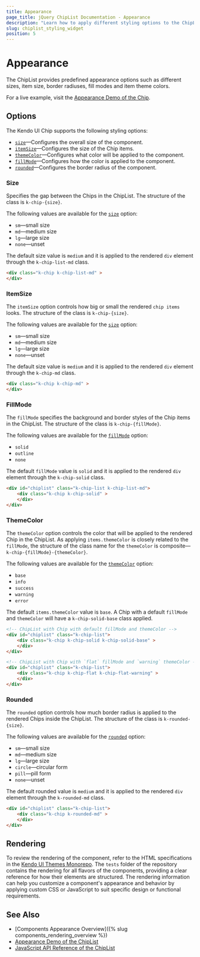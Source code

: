 ```yaml
---
title: Appearance
page_title: jQuery ChipList Documentation - Appearance
description: "Learn how to apply different styling options to the ChipList widget."
slug: chiplist_styling_widget
position: 5
---
```


# Appearance

The ChipList provides predefined appearance options such as different sizes, item size, border radiuses, fill modes and item theme colors.

For a live example, visit the [Appearance Demo of the Chip](https://demos.telerik.com/kendo-ui/chip/appearance).

## Options

The Kendo UI Chip supports the following styling options:

- [`size`](#size)—Configures the overall size of the component.
- [`itemSize`](#itemSize)—Configures the size of the Chip items.
- [`themeColor`](#themecolor)—Configures what color will be applied to the component.
- [`fillMode`](#fillmode)—Configures how the color is applied to the component.
- [`rounded`](#rounded)—Configures the border radius of the component.

### Size

Specifies the gap between the Chips in the ChipList. The structure of the class is `k-chip-{size}`.

The following values are available for the [`size`](/api/javascript/ui/chiplist/configuration/size) option:

- `sm`—small size
- `md`—medium size
- `lg`—large size
- `none`—unset

The default size value is `medium` and it is applied to the rendered `div` element through the `k-chip-list-md` class.

```html
<div class="k-chip k-chip-list-md" >
</div>
```

### ItemSize

The `itemSize` option controls how big or small the rendered `chip items` looks. The structure of the class is `k-chip-{size}`.

The following values are available for the [`size`](/api/javascript/ui/chiplist/configuration/itemsize) option:

- `sm`—small size
- `md`—medium size
- `lg`—large size
- `none`—unset

The default size value is `medium` and it is applied to the rendered `div` element through the `k-chip-md` class.

```html
<div class="k-chip k-chip-md" >
</div>
```

### FillMode

The `fillMode` specifies the background and border styles of the Chip items in the ChipList. The structure of the class is `k-chip-{fillMode}`.

The following values are available for the [`fillMode`](/api/javascript/ui/chiplist/configuration/fillmode) option:

- `solid`
- `outline`
- `none`

The default `fillMode` value is `solid` and it is applied to the rendered `div` element through the `k-chip-solid` class.

```html
<div id="chiplist" class="k-chip-list k-chip-list-md">
    <div class="k-chip k-chip-solid" >
    </div>
</div>
```

### ThemeColor

The `themeColor` option controls the color that will be applied to the rendered Chip in the ChipList. As applying `items.themeColor` is closely related to the `fillMode`, the structure of the class name for the `themeColor` is composite—`k-chip-{fillMode}-{themeColor}`.

The following values are available for the [`themeColor`](/api/javascript/ui/chip/configuration/themecolor) option:

- `base`
- `info`
- `success`
- `warning`
- `error`

The default `items.themeColor` value is `base`. A Chip with a default `fillMode` and `themeColor` will have a `k-chip-solid-base` class applied.

```html
<!-- ChipList with Chip with default fillMode and themeColor -->
<div id="chiplist" class="k-chip-list">
    <div class="k-chip k-chip-solid k-chip-solid-base" >
    </div>
</div>

<!-- ChipList with Chip with `flat` fillMode and `warning` themeColor -->
<div id="chiplist" class="k-chip-list">
    <div class="k-chip k-chip-flat k-chip-flat-warning" >
    </div>
</div>
```

### Rounded

The `rounded` option controls how much border radius is applied to the rendered Chips inside the ChipList. The structure of the class is `k-rounded-{size}`.

The following values are available for the [`rounded`](/api/javascript/ui/chiplist/configuration/rounded) option:

- `sm`—small size
- `md`—medium size
- `lg`—large size
- `circle`—circular form
- `pill`—pill form
- `none`—unset

The default rounded value is `medium` and it is applied to the rendered `div` element through the `k-rounded-md` class.

```html
<div id="chiplist" class="k-chip-list">
    <div class="k-chip k-rounded-md" >
    </div>
</div>
```

## Rendering
 
To review the rendering of the component, refer to the HTML specifications in the [Kendo UI Themes Monorepo](https://github.com/telerik/kendo-themes/tree/develop). The `tests` folder of the repository contains the rendering for all flavors of the components, providing a clear reference for how their elements are structured. The rendering information can help you customize a component's appearance and behavior by applying custom CSS or JavaScript to suit specific design or functional requirements.

## See Also

* [Components Appearance Overview]({% slug components_rendering_overview %})
* [Appearance Demo of the ChipList](https://demos.telerik.com/kendo-ui/chiplist/appearance)
* [JavaScript API Reference of the ChipList](/api/javascript/ui/chiplist)
